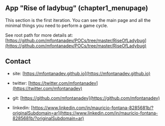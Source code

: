 
## App "Rise of ladybug" (chapter1_menupage)

This section is the first iteration. You can see the main page and all the minimal things you need to perform a game cycle. 

See root path for more details at:   [https://github.com/mfontanadev/POCs/tree/master/RiseOfLadybug](https://github.com/mfontanadev/POCs/tree/master/RiseOfLadybug)

## Contact

* site: [https://mfontanadev.github.io](https://mfontanadev.github.io)

* twitter: [https://twitter.com/mfontanadev](https://twitter.com/mfontanadev)

* git: [https://github.com/mfontanadev](https://github.com/mfontanadev)

* linkedin: [https://www.linkedin.com/in/mauricio-fontana-8285681b/?originalSubdomain=ar](https://www.linkedin.com/in/mauricio-fontana-8285681b/?originalSubdomain=ar)


